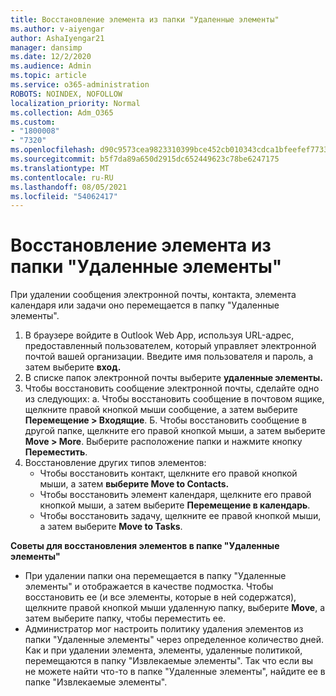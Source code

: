 ```yaml
---
title: Восстановление элемента из папки "Удаленные элементы"
ms.author: v-aiyengar
author: AshaIyengar21
manager: dansimp
ms.date: 12/2/2020
ms.audience: Admin
ms.topic: article
ms.service: o365-administration
ROBOTS: NOINDEX, NOFOLLOW
localization_priority: Normal
ms.collection: Adm_O365
ms.custom:
- "1800008"
- "7320"
ms.openlocfilehash: d90c9573cea9823310399bce452cb010343cdca1bfeefef7733550125b20fffc
ms.sourcegitcommit: b5f7da89a650d2915dc652449623c78be6247175
ms.translationtype: MT
ms.contentlocale: ru-RU
ms.lasthandoff: 08/05/2021
ms.locfileid: "54062417"
---
```

# <a name="recover-an-item-from-your-deleted-items-folder"></a>Восстановление элемента из папки "Удаленные элементы"

При удалении сообщения электронной почты, контакта, элемента календаря или задачи оно перемещается в папку "Удаленные элементы".

1. В браузере войдите в Outlook Web App, используя URL-адрес, предоставленный пользователем, который управляет электронной почтой вашей организации. Введите имя пользователя и пароль, а затем выберите **вход.**
1. В списке папок электронной почты выберите **удаленные элементы.**
1. Чтобы восстановить сообщение электронной почты, сделайте одно из следующих: a. Чтобы восстановить сообщение в почтовом ящике, щелкните правой кнопкой мыши сообщение, а затем выберите **Перемещение > Входящие**.
    Б. Чтобы восстановить сообщение в другой папке, щелкните его правой кнопкой мыши, а затем выберите **Move > More**. Выберите расположение папки и нажмите кнопку **Переместить**.
4. Восстановление других типов элементов:
    - Чтобы восстановить контакт, щелкните его правой кнопкой мыши, а затем **выберите Move to Contacts.**
    - Чтобы восстановить элемент календаря, щелкните его правой кнопкой мыши, а затем выберите **Перемещение в календарь**.
    - Чтобы восстановить задачу, щелкните ее правой кнопкой мыши, а затем выберите **Move to Tasks**.

**Советы для восстановления элементов в папке "Удаленные элементы"**

- При удалении папки она перемещается в папку "Удаленные элементы" и отображается в качестве подмостка. Чтобы восстановить ее (и все элементы, которые в ней содержатся), щелкните правой кнопкой мыши удаленную папку, выберите **Move**, а затем выберите папку, чтобы переместить ее.
- Администратор мог настроить политику удаления элементов из папки "Удаленные элементы" через определенное количество дней. Как и при удалении элемента, элементы, удаленные политикой, перемещаются в папку "Извлекаемые элементы". Так что если вы не можете найти что-то в папке "Удаленные элементы", найдите ее в папке "Извлекаемые элементы".
